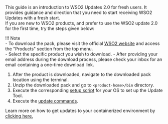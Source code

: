 This guide is an introduction to WSO2 Updates 2.0 for fresh users. It provides guidance and direction that you need to start receiving WSO2 Updates with a fresh start.<br>
If you are new to WSO2 products, and prefer to use the WSO2 update 2.0 for the first time, try the steps given below:<br>

!!! Note  
     - To download the pack, please visit the official [WSO2 website](https://wso2.com/) and access the "Products" section from the top menu. <br> 
     - Select the specific product you wish to download. 
     - After providing your email address during the download process, please check your inbox for an email containing a one-time download link.

1. After the product is downloaded, navigate to the downloaded pack location using the terminal.
2. Unzip the downloaded pack and go to `<product-home>/bin` directory.
3. Execute the corresponding [setup script](../set-up-update-tool/) for your OS to set up the Update Tool.
4. Execute the [update commands](../update-tool/#update-commands-for-os).

Learn more on how to get updates to your containerized environment by [clicking here.](../how-to-use-docker-images-to-receive-updates)

